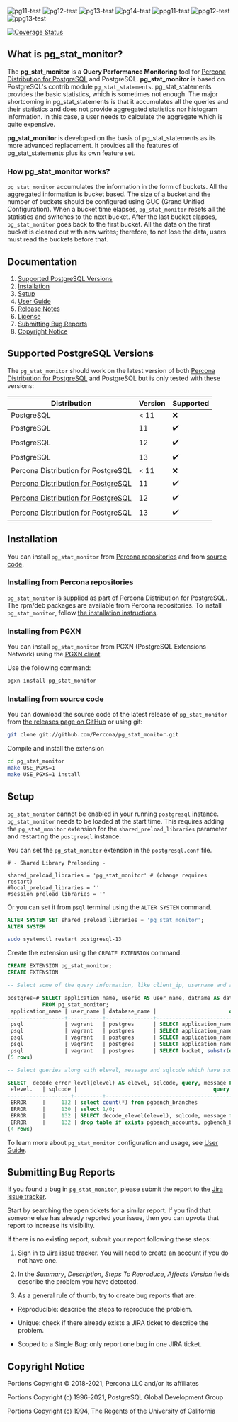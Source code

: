 ![pg11-test](https://github.com/percona/pg_stat_monitor/workflows/pg11-test/badge.svg)
![pg12-test](https://github.com/percona/pg_stat_monitor/workflows/pg12-test/badge.svg)
![pg13-test](https://github.com/percona/pg_stat_monitor/workflows/pg13-test/badge.svg)
![pg14-test](https://github.com/percona/pg_stat_monitor/workflows/pg14-test/badge.svg)
![ppg11-test](https://github.com/percona/pg_stat_monitor/workflows/ppg11-test/badge.svg)
![ppg12-test](https://github.com/percona/pg_stat_monitor/workflows/ppg12-test/badge.svg)
![ppg13-test](https://github.com/percona/pg_stat_monitor/workflows/ppg13-test/badge.svg)

[![Coverage Status](https://coveralls.io/repos/github/percona/pg_stat_monitor/badge.svg)](https://coveralls.io/github/percona/pg_stat_monitor)

## What is pg_stat_monitor?

The **pg_stat_monitor** is a **Query Performance Monitoring** tool for [Percona Distribution for PostgreSQL](https://www.percona.com/software/postgresql-distribution) and PostgreSQL. **pg_stat_monitor** is based on PostgreSQL's contrib module ``pg_stat_statements``. pg_stat_statements provides the basic statistics, which is sometimes not enough. The major shortcoming in pg_stat_statements is that it accumulates all the queries and their statistics and does not provide aggregated statistics nor histogram information. In this case, a user needs to calculate the aggregate which is quite expensive. 

**pg_stat_monitor** is developed on the basis of pg_stat_statements as its more advanced replacement. It provides all the features of pg_stat_statements plus its own feature set.  

### How pg_stat_monitor works?

``pg_stat_monitor`` accumulates the information in the form of buckets. All the aggregated information is bucket based. The size of a bucket and the number of buckets should be configured using GUC (Grand Unified Configuration). When a bucket time elapses, ``pg_stat_monitor`` resets all the statistics and switches to the next bucket. After the last bucket elapses, ``pg_stat_monitor`` goes back to the first bucket. All the data on the first bucket is cleared out with new writes; therefore, to not lose the data, users must read the buckets before that.

## Documentation
1. [Supported PostgreSQL Versions](#supported-postgresql-versions)
2. [Installation](#installation)
3. [Setup](#setup) 
4. [User Guide](https://github.com/percona/pg_stat_monitor/blob/master/docs/USER_GUIDE.md)
6. [Release Notes](https://github.com/percona/pg_stat_monitor/blob/master/docs/RELEASE_NOTES.md)
7. [License](https://github.com/percona/pg_stat_monitor/blob/master/LICENSE)
8. [Submitting Bug Reports](#submitting-bug-reports)
9. [Copyright Notice](#copyright-notice)

## Supported PostgreSQL Versions
The ``pg_stat_monitor`` should work on the latest version of both [Percona Distribution for PostgreSQL](https://www.percona.com/software/postgresql-distribution) and PostgreSQL but is only tested with these versions:

| Distribution                        | Version | Supported          |
| ------------------------------------|---------|--------------------|
| PostgreSQL                          |  < 11   | :x:                |
| PostgreSQL                          |  11     | :heavy_check_mark: |
| PostgreSQL                          |  12     | :heavy_check_mark: |
| PostgreSQL                          |  13     | :heavy_check_mark: |
| Percona Distribution for PostgreSQL |  < 11   | :x:                |
| [Percona Distribution for PostgreSQL](https://www.percona.com/downloads/percona-postgresql-11/)               |  11     | :heavy_check_mark: |
| [Percona Distribution for PostgreSQL](https://www.percona.com/downloads/percona-postgresql-12/)               |  12     | :heavy_check_mark: |
| [Percona Distribution for PostgreSQL](https://www.percona.com/downloads/percona-postgresql-13/)               |  13     | :heavy_check_mark: |

## Installation

You can install ``pg_stat_monitor`` from [Percona repositories](#installing-from-percona-repositories) and from [source code](#installing-from-source-code).

### Installing from Percona repositories

``pg_stat_monitor`` is supplied as part of Percona Distribution for PostgreSQL. The rpm/deb packages are available from Percona repositories. To install ``pg_stat_monitor``, follow [the installation instructions](https://www.percona.com/doc/postgresql/LATEST/installing.html). 

### Installing from PGXN

You can install ``pg_stat_monitor`` from PGXN (PostgreSQL Extensions Network) using the [PGXN client](https://pgxn.github.io/pgxnclient/). 


Use the following command:

```sh
pgxn install pg_stat_monitor
```

### Installing from source code

You can download the source code of the latest release of ``pg_stat_monitor``  from [the releases page on GitHub](https://github.com/Percona/pg_stat_monitor/releases) or using git:
```sh
git clone git://github.com/Percona/pg_stat_monitor.git
```

Compile and install the extension
```sh
cd pg_stat_monitor
make USE_PGXS=1
make USE_PGXS=1 install
```

## Setup
``pg_stat_monitor`` cannot be enabled in your running ``postgresql`` instance. ``pg_stat_monitor`` needs to be loaded at the start time. This requires adding the  ``pg_stat_monitor`` extension for the ``shared_preload_libraries`` parameter and restarting the ``postgresql`` instance.

You can set the  ``pg_stat_monitor`` extension in the ``postgresql.conf`` file.

```
# - Shared Library Preloading -

shared_preload_libraries = 'pg_stat_monitor' # (change requires restart)
#local_preload_libraries = ''
#session_preload_libraries = ''
```

Or you can set it from `psql` terminal using the ``ALTER SYSTEM`` command.

```sql
ALTER SYSTEM SET shared_preload_libraries = 'pg_stat_monitor';
ALTER SYSTEM
```

```sh
sudo systemctl restart postgresql-13
```


Create the extension using the ``CREATE EXTENSION`` command.
```sql
CREATE EXTENSION pg_stat_monitor;
CREATE EXTENSION
```

```sql
-- Select some of the query information, like client_ip, username and application_name etc.

postgres=# SELECT application_name, userid AS user_name, datname AS database_name, substr(query,0, 50) AS query, calls, client_ip 
           FROM pg_stat_monitor;
 application_name | user_name | database_name |                       query                       | calls | client_ip 
------------------+-----------+---------------+---------------------------------------------------+-------+-----------
 psql             | vagrant   | postgres      | SELECT application_name, userid::regrole AS user_ |     1 | 127.0.0.1
 psql             | vagrant   | postgres      | SELECT application_name, userid AS user_name, dat |     3 | 127.0.0.1
 psql             | vagrant   | postgres      | SELECT application_name, userid AS user_name, dat |     1 | 127.0.0.1
 psql             | vagrant   | postgres      | SELECT application_name, userid AS user_name, dat |     8 | 127.0.0.1
 psql             | vagrant   | postgres      | SELECT bucket, substr(query,$1, $2) AS query, cmd |     1 | 127.0.0.1
(5 rows)


```

```sql
-- Select queries along with elevel, message and sqlcode which have some errors.

SELECT  decode_error_level(elevel) AS elevel, sqlcode, query, message FROM pg_stat_monitor WHERE elevel != 0;
 elevel.   | sqlcode |                                           query                                           |                    message                     
--------------------+---------+-------------------------------------------------------------------------------------------+------------------------------------------------
 ERROR     |     132 | select count(*) from pgbench_branches                                                     | permission denied for table pgbench_branches
 ERROR     |     130 | select 1/0;                                                                               | division by zero
 ERROR     |     132 | SELECT decode_elevel(elevel), sqlcode, message from pg_stat_monitor where elevel != 0;    | function decode_elevel(integer) does not exist
 ERROR     |     132 | drop table if exists pgbench_accounts, pgbench_branches, pgbench_history, pgbench_tellers | must be owner of table pgbench_accounts
(4 rows)

```

To learn more about ``pg_stat_monitor`` configuration and usage, see [User Guide](https://github.com/percona/pg_stat_monitor/blob/master/docs/USER_GUIDE.md).

## Submitting Bug Reports

If you found a bug in ``pg_stat_monitor``, please submit the report to the [Jira issue tracker](https://jira.percona.com/projects/PG/issues).

Start by searching the open tickets for a similar report. If you find that someone else has already reported your issue, then you can upvote that report to increase its visibility.

If there is no existing report, submit your report following these steps:

1. Sign in to [Jira issue tracker](https://jira.percona.com/projects/PG/issues). You will need to create an account if you do not have one.

2. In the *Summary*, *Description*, *Steps To Reproduce*, *Affects Version* fields describe the problem you have detected. 

3. As a general rule of thumb, try to create bug reports that are:

- Reproducible: describe the steps to reproduce the problem.

- Unique: check if there already exists a JIRA ticket to describe the problem.

- Scoped to a Single Bug: only report one bug in one JIRA ticket.


## Copyright Notice

Portions Copyright © 2018-2021, Percona LLC and/or its affiliates

Portions Copyright (c) 1996-2021, PostgreSQL Global Development Group

Portions Copyright (c) 1994, The Regents of the University of California
